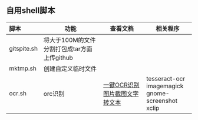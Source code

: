 ## 自用shell脚本

| 脚本        | 功能                                        | 查看文档                                                     | 相关程序                                                  |
| :---------- | ------------------------------------------- | ------------------------------------------------------------ | --------------------------------------------------------- |
| gitspite.sh | 将大于100M的文件分割打包成tar方面上传github |                                                              |                                                           |
| mktmp.sh    | 创建自定义临时文件                          |                                                              |                                                           |
| ocr.sh      | orc识别                                     | [一键OCR识别图片截图文字转文本](https://blog.csdn.net/weixin_39949673/article/details/111116693) | tesseract-ocr<br>imagemagick<br>gnome-screenshot<br>xclip |

